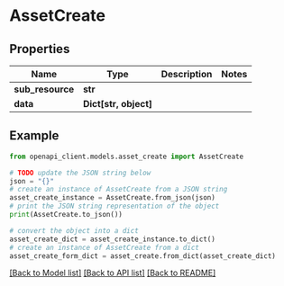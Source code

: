 # AssetCreate


## Properties

Name | Type | Description | Notes
------------ | ------------- | ------------- | -------------
**sub_resource** | **str** |  | 
**data** | **Dict[str, object]** |  | 

## Example

```python
from openapi_client.models.asset_create import AssetCreate

# TODO update the JSON string below
json = "{}"
# create an instance of AssetCreate from a JSON string
asset_create_instance = AssetCreate.from_json(json)
# print the JSON string representation of the object
print(AssetCreate.to_json())

# convert the object into a dict
asset_create_dict = asset_create_instance.to_dict()
# create an instance of AssetCreate from a dict
asset_create_form_dict = asset_create.from_dict(asset_create_dict)
```
[[Back to Model list]](../README.md#documentation-for-models) [[Back to API list]](../README.md#documentation-for-api-endpoints) [[Back to README]](../README.md)


